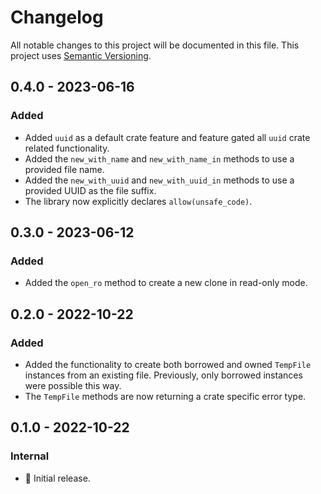 # Changelog

All notable changes to this project will be documented in this file.
This project uses [Semantic Versioning](https://semver.org/spec/v2.0.0.html).

## 0.4.0 - 2023-06-16

### Added

- Added `uuid` as a default crate feature and feature gated all `uuid` crate related functionality.
- Added the `new_with_name` and `new_with_name_in` methods to use a provided file name.
- Added the `new_with_uuid` and `new_with_uuid_in` methods to use a provided UUID
  as the file suffix.
- The library now explicitly declares `allow(unsafe_code)`.

## 0.3.0 - 2023-06-12

### Added

- Added the `open_ro` method to create a new clone in read-only mode.

## 0.2.0 - 2022-10-22

### Added

- Added the functionality to create both borrowed and owned `TempFile` instances
  from an existing file. Previously, only borrowed instances were possible this way.
- The `TempFile` methods are now returning a crate specific error type.

## 0.1.0 - 2022-10-22

### Internal

- 🎉 Initial release.

